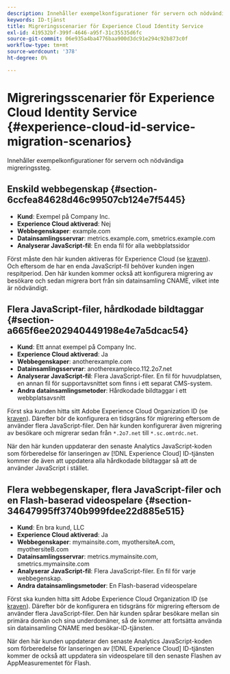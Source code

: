 ```yaml
---
description: Innehåller exempelkonfigurationer för servern och nödvändiga migreringssteg.
keywords: ID-tjänst
title: Migreringsscenarier för Experience Cloud Identity Service
exl-id: 419532bf-399f-4646-a95f-31c35535d6fc
source-git-commit: 06e935a4ba4776baa900d3dc91e294c92b873c0f
workflow-type: tm+mt
source-wordcount: '378'
ht-degree: 0%

---
```


# Migreringsscenarier för Experience Cloud Identity Service {#experience-cloud-id-service-migration-scenarios}

Innehåller exempelkonfigurationer för servern och nödvändiga migreringssteg.

## Enskild webbegenskap {#section-6ccfea84628d46c99507cb124e7f5445}

* **Kund**: Exempel på Company Inc.
* **Experience Cloud aktiverad**: Nej
* **Webbegenskaper**: example.com
* **Datainsamlingsservrar**: metrics.example.com, smetrics.example.com
* **Analyserar JavaScript-fil**: En enda fil för alla webbplatssidor

Först måste den här kunden aktiveras för Experience Cloud (se [kraven](../../reference/requirements.md)). Och eftersom de har en enda JavaScript-fil behöver kunden ingen respitperiod. Den här kunden kommer också att konfigurera migrering av besökare och sedan migrera bort från sin datainsamling CNAME, vilket inte är nödvändigt.

## Flera JavaScript-filer, hårdkodade bildtaggar {#section-a665f6ee202940449198e4e7a5dcac54}

* **Kund**: Ett annat exempel på Company Inc.
* **Experience Cloud aktiverad**: Ja
* **Webbegenskaper**: anotherexample.com
* **Datainsamlingsservrar**: anotherexampleco.112.2o7.net
* **Analyserar JavaScript-fil**: Flera JavaScript-filer. En fil för huvudplatsen, en annan fil för supportavsnittet som finns i ett separat CMS-system.
* **Andra datainsamlingsmetoder**: Hårdkodade bildtaggar i ett webbplatsavsnitt

Först ska kunden hitta sitt Adobe Experience Cloud Organization ID (se [kraven](../../reference/requirements.md)). Därefter bör de konfigurera en tidsgräns för migrering eftersom de använder flera JavaScript-filer. Den här kunden konfigurerar även migrering av besökare och migrerar sedan från `*.2o7.net` till `*.sc.omtrdc.net`.

När den här kunden uppdaterar den senaste Analytics JavaScript-koden som förberedelse för lanseringen av [!DNL Experience Cloud] ID-tjänsten kommer de även att uppdatera alla hårdkodade bildtaggar så att de använder JavaScript i stället.

## Flera webbegenskaper, flera JavaScript-filer och en Flash-baserad videospelare {#section-34647995ff3740b999fdee22d885e515}

* **Kund**: En bra kund, LLC
* **Experience Cloud aktiverad**: Ja
* **Webbegenskaper**: mymainsite.com, myothersiteA.com, myothersiteB.com
* **Datainsamlingsservrar**: metrics.mymainsite.com, smetrics.mymainsite.com
* **Analyserar JavaScript-fil**: Flera JavaScript-filer. En fil för varje webbegenskap.
* **Andra datainsamlingsmetoder**: En Flash-baserad videospelare

Först ska kunden hitta sitt Adobe Experience Cloud Organization ID (se [kraven](../../reference/requirements.md)). Därefter bör de konfigurera en tidsgräns för migrering eftersom de använder flera JavaScript-filer. Den här kunden spårar besökare mellan sin primära domän och sina underdomäner, så de kommer att fortsätta använda sin datainsamling CNAME med besökar-ID-tjänsten.

När den här kunden uppdaterar den senaste Analytics JavaScript-koden som förberedelse för lanseringen av [!DNL Experience Cloud] ID-tjänsten kommer de också att uppdatera sin videospelare till den senaste Flashen av AppMeasurementet för Flash.
